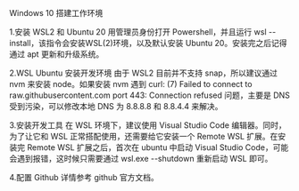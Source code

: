Windows 10 搭建工作环境

1.安装 WSL2 和 Ubuntu 20
用管理员身份打开 Powershell，并且运行 wsl --install，该指令会安装WSL(2)环境，以及默认安装 Ubuntu 20。安装完之后记得通过 apt 更新和升级系统。

2.WSL Ubuntu 安装开发环境
由于 WSL2 目前并不支持 snap，所以建议通过 nvm 来安装 node。如果安装 nvm 遇到 curl: (7) Failed to connect to raw.githubusercontent.com port 443: Connection refused 问题，主要是 DNS 受到污染，可以修改本地 DNS 为 8.8.8.8 和 8.8.4.4 来解决。

3.安装开发工具
在 WSL 环境下，建议使用 Visual Studio Code 编辑器。同时，为了让它和 WSL 正常搭配使用，还需要给它安装一个 Remote WSL 扩展。在安装完 Remote WSL 扩展之后，首次在 ubuntu 中启动 Visual Studio Code，可能会遇到报错，这时候只需要通过 wsl.exe --shutdown 重新启动 WSL 即可。

4.配置 Github
详情参考 github 官方文档。
